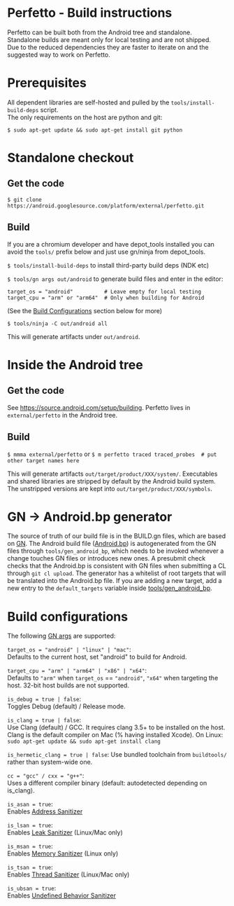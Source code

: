 # Perfetto - Build instructions

Perfetto can be built both from the Android tree and standalone.  
Standalone builds are meant only for local testing and are not shipped.  
Due to the reduced dependencies they are faster to iterate on and the
suggested way to work on Perfetto.

# Prerequisites
All dependent libraries are self-hosted and pulled by the
`tools/install-build-deps` script.  
The only requirements on the host are
python and git:  

```
$ sudo apt-get update && sudo apt-get install git python
```


# Standalone checkout

Get the code
------------
```
$ git clone https://android.googlesource.com/platform/external/perfetto.git
```

Build
-----
If you are a chromium developer and have depot_tools installed you can avoid
the `tools/` prefix below and just use gn/ninja from depot_tools.

`$ tools/install-build-deps` to install third-party build deps (NDK etc)

`$ tools/gn args out/android` to generate build files and enter in the editor:

```
target_os = "android"          # Leave empty for local testing
target_cpu = "arm" or "arm64"  # Only when building for Android
```

(See the [Build Configurations](#build-configurations) section below for more)

```
$ tools/ninja -C out/android all
```

This will generate artifacts under `out/android`.


# Inside the Android tree

Get the code
------------
See https://source.android.com/setup/building.
Perfetto lives in `external/perfetto` in the Android tree.

Build
-----
`$ mmma external/perfetto`
or
`$ m perfetto traced traced_probes  # put other target names here`

This will generate artifacts `out/target/product/XXX/system/`.
Executables and shared libraries are stripped by default by the Android build
system. The unstripped versions are kept into `out/target/product/XXX/symbols`.

# GN -> Android.bp generator
The source of truth of our build file is in the BUILD.gn files, which are based on [GN][gn-quickstart].
The Android build file ([Android.bp](../Android.bp)) is autogenerated from the GN files
through `tools/gen_android_bp`, which needs to be invoked whenever a change
touches GN files or introduces new ones.
A presubmit check checks that the Android.bp is consistent with GN files when
submitting a CL through `git cl upload`.
The generator has a whitelist of root targets that will be translated into the
Android.bp file. If you are adding a new target, add a new entry to the
`default_targets` variable inside [tools/gen_android_bp](../tools/gen_android_bp).


# Build configurations
The following [GN args][gn-quickstart] are supported:

`target_os = "android" | "linux" | "mac"`:  
Defaults to the current host, set "android" to build for Android.

`target_cpu = "arm" | "arm64" | "x86" | "x64"`:  
Defaults to `"arm"` when `target_os` == `"android"`, `"x64"` when targeting the
host. 32-bit host builds are not supported.

`is_debug = true | false`:  
Toggles Debug (default) / Release mode.

`is_clang = true | false`:  
Use Clang (default) / GCC. It requires clang 3.5+ to be installed on the host.
Clang is the default compiler on Mac (% having installed Xcode).
On Linux: `sudo apt-get update && sudo apt-get install clang`

`is_hermetic_clang = true | false`:
Use bundled toolchain from `buildtools/` rather than system-wide one.

`cc = "gcc" / cxx = "g++"`:  
Uses a different compiler binary (default: autodetected depending on is_clang).

`is_asan = true`:  
Enables [Address Sanitizer](https://github.com/google/sanitizers/wiki/AddressSanitizer)

`is_lsan = true`:  
Enables [Leak Sanitizer](https://github.com/google/sanitizers/wiki/AddressSanitizerLeakSanitizer)
(Linux/Mac only)

`is_msan = true`:  
Enables [Memory Sanitizer](https://github.com/google/sanitizers/wiki/MemorySanitizer)
(Linux only)

`is_tsan = true`:  
Enables [Thread Sanitizer](https://github.com/google/sanitizers/wiki/ThreadSanitizerCppManual)
(Linux/Mac only)

`is_ubsan = true`:  
Enables [Undefined Behavior Sanitizer](https://clang.llvm.org/docs/UndefinedBehaviorSanitizer.html)


[gn-quickstart]: https://chromium.googlesource.com/chromium/src/+/master/tools/gn/docs/quick_start.md
